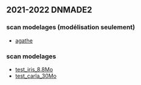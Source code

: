 ## 2021-2022 DNMADE2



### scan modelages (modélisation seulement)
* [agathe](./modelage/agathe_draco.html)

### scan modelages
* [test_iris_8.8Mo](./modelage/iris.html)
* [test_carla_30Mo](./modelage/carla.html)

